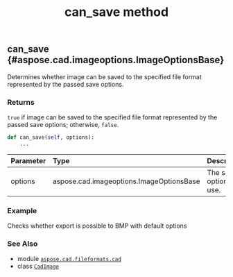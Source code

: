﻿---
title: can_save method
second_title: Aspose.CAD for Python via .NET API References
description: 
type: docs
weight: 40
url: /python-net/aspose.cad.fileformats.cad/cadimage/can_save/
is_root: false
---

## can_save {#aspose.cad.imageoptions.ImageOptionsBase}

Determines whether image can be saved to the specified file format represented by the passed save options.


### Returns 


`true` if image can be saved to the specified file format represented by the passed save options; otherwise, `false`.


```python
def can_save(self, options):
    ...
```


| Parameter | Type | Description |
| :- | :- | :- |
| options | aspose.cad.imageoptions.ImageOptionsBase | The save options to use. |

### Example 


Checks whether export is possible to BMP with default options



### See Also
* module [`aspose.cad.fileformats.cad`](../../)
* class [`CadImage`](/cad/python-net/aspose.cad.fileformats.cad/cadimage)
